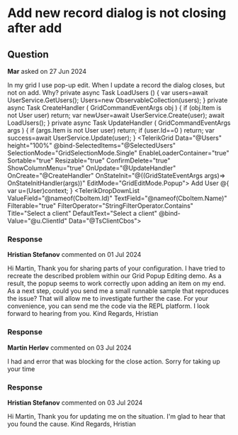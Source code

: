 # Add new record dialog is not closing after add

## Question

**Mar** asked on 27 Jun 2024

In my grid I use pop-up edit. When I update a record the dialog closes, but not on add. Why? private async Task LoadUsers () { var users=await UserService.GetUsers();
Users=new ObservableCollection<User>(users);
} private async Task CreateHandler ( GridCommandEventArgs obj ) { if (obj.Item is not User user) return; var newUser=await UserService.Create(user); await LoadUsers();
} private async Task UpdateHandler ( GridCommandEventArgs args ) { if (args.Item is not User user) return; if (user.Id==0 ) return; var success=await UserService.Update(user);
} <TelerikGrid Data="@Users" height="100%" @bind-SelectedItems="@SelectedUsers" SelectionMode="GridSelectionMode.Single" EnableLoaderContainer="true" Sortable="true" Resizable="true" ConfirmDelete="true" ShowColumnMenu="true" OnUpdate="@UpdateHandler" OnCreate="@CreateHandler" OnStateInit="@((GridStateEventArgs<User> args)=> OnStateInitHandler(args))" EditMode="GridEditMode.Popup"> <GridToolBarTemplate> <GridSearchBox DebounceDelay="200" Class="width-60percent" /> <GridCommandButton Command="Add" Icon="@SvgIcon.Plus" ThemeColor="@ThemeConstants.Button.ThemeColor.Primary"> Add User </GridCommandButton> </GridToolBarTemplate> <GridSettings> <GridValidationSettings Enabled="true" /> <GridPopupEditSettings MinWidth="350px" /> </GridSettings> <GridColumns> <GridColumn Field="@nameof(User.Id)" Width="120px" Editable="false" /> <GridColumn Field="@nameof(User.Initials)" Width="135px" /> <GridColumn Field="@nameof(User.FirstName)" /> <GridColumn Field="@nameof(User.LastName)" /> <GridColumn Field="@nameof(User.WorkEmail)" Width="260px" /> <GridColumn Field="@nameof(User.ClientName)" Title="Client"> <EditorTemplate> @{ var u=(User)context; } <TelerikDropDownList ValueField="@nameof(CboItem.Id)" TextField="@nameof(CboItem.Name)" Filterable="true" FilterOperator="StringFilterOperator.Contains" Title="Select a client" DefaultText="Select a client" @bind-Value="@u.ClientId" Data="@TsClientCbos"> <DropDownListSettings> <DropDownListPopupSettings Height="500px" Width="350px" /> </DropDownListSettings> </TelerikDropDownList> </EditorTemplate> </GridColumn> <GridColumn Field="@nameof(User.Active)" Width="110px" ShowColumnMenu="true" /> <GridColumn Field="@nameof(User.IsBiEmployee)" Title="BI Employee" Width="120px" ShowColumnMenu="true" /> <GridColumn Field="@nameof(User.SyncToCloud)" Width="130px" ShowColumnMenu="true" Editable="false" /> <GridCommandColumn Width="110px"> <GridCommandButton Command="Save" Icon="@FontIcon.Save" Title="Update" ShowInEdit="true" /> <GridCommandButton Command="Cancel" Icon="@FontIcon.Cancel" ShowInEdit="true" /> <GridCommandButton Command="Edit" Icon="@FontIcon.Pencil" Title="Edit" Enabled="CanEdit" /> </GridCommandColumn> </GridColumns> </TelerikGrid>

### Response

**Hristian Stefanov** commented on 01 Jul 2024

Hi Martin, Thank you for sharing parts of your configuration. I have tried to recreate the described problem within our Grid Popup Editing demo. As a result, the popup seems to work correctly upon adding an item on my end. As a next step, could you send me a small runnable sample that reproduces the issue? That will allow me to investigate further the case. For your convenience, you can send me the code via the REPL platform. I look forward to hearing from you. Kind Regards, Hristian

### Response

**Martin Herløv** commented on 03 Jul 2024

I had and error that was blocking for the close action. Sorry for taking up your time

### Response

**Hristian Stefanov** commented on 03 Jul 2024

Hi Martin, Thank you for updating me on the situation. I'm glad to hear that you found the cause. Kind Regards, Hristian
